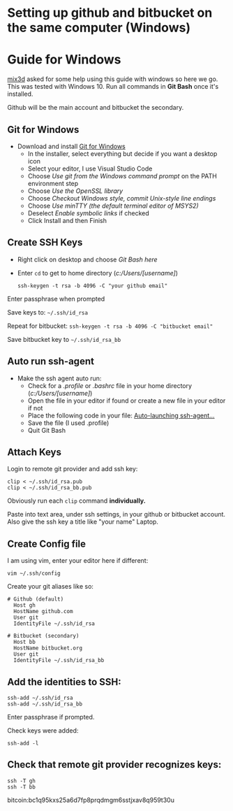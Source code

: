 # Setting up github and bitbucket on the same computer (Windows)

# Guide for Windows
[mix3d](https://gist.github.com/mix3d) asked for some help using this guide with windows so here we go. This was tested with Windows 10. Run all commands in **Git Bash** once it's installed.

Github will be the main account and bitbucket the secondary.

## Git for Windows
+ Download and install [Git for Windows](https://gitforwindows.org/)
    + In the installer, select everything but decide if you want a desktop icon
    + Select your editor, I use Visual Studio Code
    + Choose *Use git from the Windows command prompt* on the PATH environment step
    + Choose *Use the OpenSSL library*
    + Choose *Checkout Windows style, commit Unix-style line endings* 
    + Choose *Use minTTY (the default terminal editor of MSYS2)*
    + Deselect *Enable symbolic links* if checked
    + Click Install and then Finish

## Create SSH Keys
+ Right click on desktop and choose *Git Bash here*
+ Enter `cd` to get to home directory (*c:/Users/[username]*)

    `ssh-keygen -t rsa -b 4096 -C "your github email"`

Enter passphrase when prompted

Save keys to: `~/.ssh/id_rsa`  

Repeat for bitbucket: `ssh-keygen -t rsa -b 4096 -C "bitbucket email"`

Save bitbucket key to `~/.ssh/id_rsa_bb`  

## Auto run ssh-agent
+ Make the ssh agent auto run:
    + Check for a *.profile* or *.bashrc* file in your home directory (*c:/Users/[username]*)
    + Open the file in your editor if found or create a new file in your editor if not
    + Place the following code in your file: [Auto-launching ssh-agent...](https://help.github.com/articles/working-with-ssh-key-passphrases/#auto-launching-ssh-agent-on-git-for-windows)
    + Save the file (I used .profile)
    + Quit Git Bash

## Attach Keys  
Login to remote git provider and add ssh key:

```shell
clip < ~/.ssh/id_rsa.pub
clip < ~/.ssh/id_rsa_bb.pub
```

Obviously run each `clip` command **individually.**

Paste into text area, under ssh settings, in your github or bitbucket account.
Also give the ssh key a title like "your name" Laptop.  

## Create Config file  
I am using vim, enter your editor here if different:

`vim ~/.ssh/config`

Create your git aliases like so:

```vim
# Github (default)
  Host gh
  HostName github.com
  User git
  IdentityFile ~/.ssh/id_rsa

# Bitbucket (secondary)
  Host bb
  HostName bitbucket.org
  User git
  IdentityFile ~/.ssh/id_rsa_bb
```  

## Add the identities to SSH:  

```shell
ssh-add ~/.ssh/id_rsa
ssh-add ~/.ssh/id_rsa_bb
```

Enter passphrase if prompted.

Check keys were added:

`ssh-add -l`  

## Check that remote git provider recognizes keys:  

```shell
ssh -T gh
ssh -T bb
```  

bitcoin:bc1q95kxs25a6d7fp8prqdmgm6sstjxav8q959t30u
